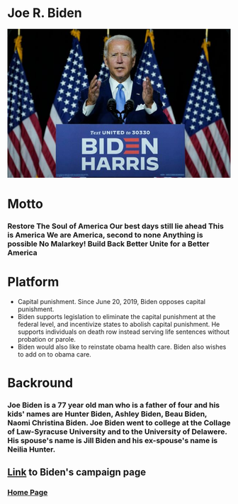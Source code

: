 
# Joe R. Biden
![Biden](/biden.jpeg)

# Motto
### Restore The Soul of America Our best days still lie ahead This is America We are America, second to none Anything is possible No Malarkey! Build Back Better Unite for a Better America
# Platform 
   * Capital punishment. Since June 20, 2019, Biden opposes capital punishment. 
   * Biden supports legislation to eliminate the capital punishment at the federal level, and incentivize states to abolish capital punishment. He supports individuals on death row instead serving life sentences without probation or parole. 
   * Biden would also like to reinstate obama health care. Biden also wishes to add on to obama care. 
# Backround
### Joe Biden is a 77 year old man who is a father of four and his kids' names are Hunter Biden, Ashley Biden, Beau Biden, Naomi Christina Biden. Joe Biden went to college at the Collage of Law-Syracuse University and to the University of Delawere. His spouse's name is Jill Biden and his ex-spouse's name is Neilia Hunter.
## [Link](https://joebiden.com/#) to Biden's campaign page
 
### [Home Page](/README.md)
